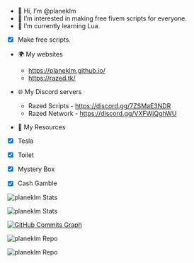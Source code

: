 - 👋 Hi, I’m @planeklm
- 👀 I’m interested in making free fivem scripts for everyone.
- 🌱 I’m currently learning Lua.

- [X] Make free scripts.

-  🌍 My websites
    * https://planeklm.github.io/
    * https://razed.tk/

-  🌐 My Discord servers
    * Razed Scripts - https://discord.gg/7ZSMaE3NDR
    * Razed Network - https://discord.gg/VXFWjQghWU

 -  📜 My Resources
 - [X] Tesla
 - [X] Toilet
 - [X] Mystery Box
 - [X] Cash Gamble



![planeklm Stats](https://github-readme-stats.vercel.app/api?username=planeklm&bg_color=0D1016&text_color=ffffff&title_color=ff9472&hide_border=true)

![planeklm Stats](https://github-readme-stats.vercel.app/api/top-langs?username=planeklm&show_icons=true&locale=en&layout=compact&title_color=ff9472&bg_color=0D1016&text_color=ffffff&hide_border=true)



<a href="http://www.github.com/planeklm"><img src="https://activity-graph.herokuapp.com/graph?username=planeklm&bg_color=0D1016&color=64748b&line=ff9472&point=64748b&area_color=1c1917&area=true&hide_border=true&custom_title=GitHub%20Commits%20Graph" alt="GitHub Commits Graph" /></a>

![planeklm Repo](https://github-readme-stats.vercel.app/api/pin/?username=planeklm&repo=razed-toilet&title_color=ffffff&text_color=64748b&icon_color=ff9472&bg_color=1c1917&hide_border=true&locale=en)

![planeklm Repo](https://github-readme-stats.vercel.app/api/pin/?username=planeklm&repo=razed-tesla&title_color=ffffff&text_color=64748b&icon_color=ff9472&bg_color=1c1917&hide_border=true&locale=en)

<!---
planeklm/planeklm is a ✨ special ✨ repository because its `README.md` (this file) appears on your GitHub profile.
You can click the Preview link to take a look at your changes.
--->
